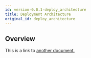 ```yaml
---
id: version-0.0.1-deploy_architecture
title: Deployment Architecture
original_id: deploy_architecture
---
```


## Overview
This is a link to [another document.](intro_concept/intro/mission.md)  
